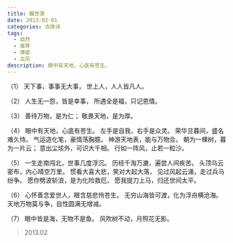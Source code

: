 ```yaml
---
title: 醒世录
date: 2013-02-01
categories: 古体诗
tags:
  - 自然
  - 推荐
  - 博爱
  - 古风
description: 眼中有天地，心底有苍生。
---
```


（1）
天下事，事事无大事，
世上人，人人皆凡人。

（2）
人生无一怨，皆是幸事，
所遇全是福，只记恩情。

（3）
善待万物，是为仁；
敬畏天地，是为厚。

（4）
眼中有天地，心底有苍生。
左手是自我，右手是众灵。
荣华旦暮间，盛名难久恃。
气运造化笔，豪情荡胸臆。
神游天地表，能与万物合。
朝为一棵树，暮为一片云；
意出尘垓外，可识大千相。
行如一阵风，止若一粒沙。

（5）
一生走南闯北，世事几度浮沉。
历经千淘万漉，遍尝人间疾苦。
头顶乌云密布，内心晴空万里。
惯看大喜大悲，笑对大起大落，
见过风起云涌，走过兵马纷争。
愿你劈波斩浪，是为化险救厄，
愿我提刀上马，归还世间太平。

（6）
心怀善念爱世人，眼含慈悲怜苍生。
无穷山海皆可渡，化为浮舟横沧海。
天地万物莫与争，自性圆满无增减。

（7）
眼中皆是海，无物不是鱼。
风吹树不动，月照花无影。

> 2013.02